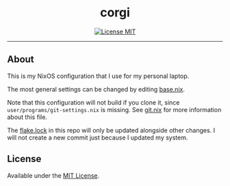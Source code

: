 <div align="center">
<h1>corgi</h1>

[![License MIT](https://img.shields.io/github/license/mavolin/nixsys)](./LICENSE)
</div>

---

## About

This is my NixOS configuration that I use for my personal laptop.

The most general settings can be changed by editing [base.nix](./base.nix).

Note that this configuration will not build if you clone it, since `user/programs/git-settings.nix` is missing.
See [git.nix](./user/programs/git.nix) for more information about this file.

The [flake.lock](./flake.lock) in this repo will only be updated alongside other changes.
I will not create a new commit just because I updated my system.

## License

Available under the [MIT License](./LICENSE).
